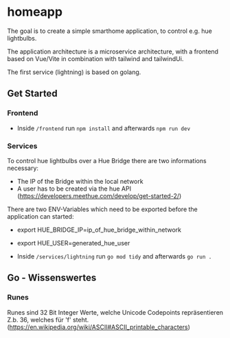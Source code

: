 # homeapp

The goal is to create a simple smarthome application, to control e.g. hue lightbulbs.

The application architecture is a microservice architecture, with a frontend based on Vue/Vite in combination with tailwind and tailwindUi. 

The first service (lightning) is based on golang. 

## Get Started
### Frontend

- Inside `/frontend` run `npm install` and afterwards `npm run dev`

### Services

 To control hue lightbulbs over a Hue Bridge there are two informations necessary:
 - The IP of the Bridge within the local network
 - A user has to be created via the hue API (https://developers.meethue.com/develop/get-started-2/)

There are two ENV-Variables which need to be exported before the application can started:
- export HUE_BRIDGE_IP=ip_of_hue_bridge_within_network
- export HUE_USER=generated_hue_user

- Inside `/services/lightning` run `go mod tidy` and afterwards `go run .`

## Go - Wissenswertes
### Runes
Runes sind 32 Bit Integer Werte, welche Unicode Codepoints repräsentieren  
Z.b. 36, welches für 'f' steht. (https://en.wikipedia.org/wiki/ASCII#ASCII_printable_characters)

